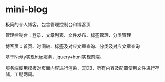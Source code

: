 # mini-blog

极简的个人博客，包含管理控制台和博客页

管理控制台：登录、文章列表、文件发布、标签管理、分类管理

博客页：首页、时间轴、标签及对应文章查询、分类及对应文章查询

基于Netty实现http服务，jquery+html实现前端。

服务端使用模板对页面内容进行渲染，无DB，所有内容及配置使用文件进行存储，工期两周。
